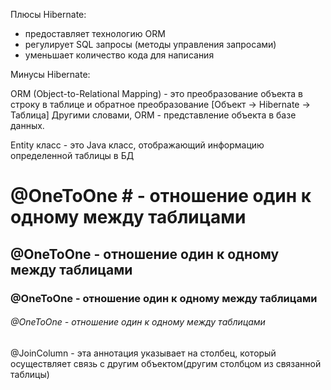 Плюсы Hibernate:
- предоставляет технологию ORM
- регулирует SQL запросы (методы управления запросами)
- уменьшает количество кода для написания

Минусы Hibernate:



ORM (Object-to-Relational Mapping) - это преобразование объекта в строку в таблице и обратное преобразование [Объект -> Hibernate -> Таблица]
Другими словами, ORM - представление объекта в базе данных.

Entity класс - это Java класс, отображающий информацию определенной таблицы в БД

# @OneToOne # - отношение один к одному между таблицами
## @OneToOne - отношение один к одному между таблицами
### @OneToOne - отношение один к одному между таблицами
###### @OneToOne - отношение один к одному между таблицами
@JoinColumn - эта аннотация указывает на столбец, который осуществляет связь с другим объектом(другим столбцом из связанной таблицы)
